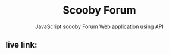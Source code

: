 <h1 align="center">Scooby Forum</h1>

<p align="center"> JavaScript scooby Forum Web application using API </p>

## live link: 



